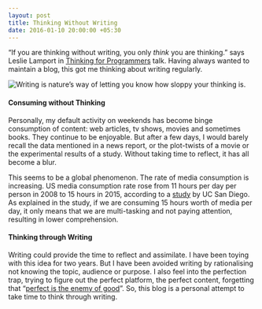 ```yaml
---
layout: post
title: Thinking Without Writing
date: 2016-01-10 20:00:00 +05:30
---
```


“If you are thinking without writing, you only _think_ you are thinking.” says
Leslie Lamport in [Thinking for Programmers][1] talk. Having always wanted to
maintain a blog, this got me thinking about writing regularly.

![Writing is nature’s way of letting you know how sloppy your thinking
is.][image-1]

#### Consuming without Thinking 
Personally, my default activity on weekends has become binge consumption of
content: web articles, tv shows, movies and sometimes books. They continue to be
enjoyable. But after a few days, I would barely recall the data mentioned in a
news report, or the plot-twists of a movie or the experimental results of a
study. Without taking time to reflect, it has all become a blur. 

This seems to be a global phenomenon. The rate of media consumption is
increasing. US media consumption rate rose from 11 hours per day per person in
2008 to 15 hours in 2015, according to a [study][2] by UC San Diego. As
explained in the study, if we are consuming 15 hours worth of media per day, it
only means that we are multi-tasking and not paying attention, resulting in
lower comprehension.

#### Thinking through Writing
Writing could provide the time to reflect and assimilate. I have been toying
with this idea for two years. But I have been avoided writing by rationalising
not knowing the topic, audience or purpose. I also feel into the perfection
trap, trying to figure out the perfect platform, the perfect content, forgetting
that “[perfect is the enemy of good][3]”. So, this blog is a personal attempt to
take time to think through writing.


[1]: https://channel9.msdn.com/Events/Build/2014/3-642
[2]: http://ucsdnews.ucsd.edu/pressrelease/u.s._media_consumption_to_rise_to_15.5_hours_a_day_per_person_by_2015
[3]: https://en.wikipedia.org/wiki/Perfect_is_the_enemy_of_good

[image-1]: https://pbs.twimg.com/media/B7ztoglIcAALdAk.jpg "Writing is nature's way of letting you know how sloppy your thinking is."
